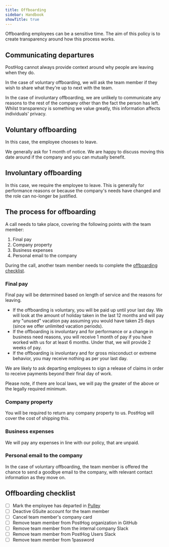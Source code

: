 ```yaml
---
title: Offboarding
sidebar: Handbook
showTitle: true
---
```


Offboarding employees can be a sensitive time. The aim of this policy is to create transparency around how this process works.

## Communicating departures

PostHog cannot always provide context around why people are leaving when they do.

In the case of voluntary offboarding, we will ask the team member if they wish to share what they're up to next with the team.

In the case of involuntary offboarding, we are unlikely to communicate any reasons to the rest of the company other than the fact the person has left. Whilst transparency is something we value greatly, this information affects individuals' privacy. 

## Voluntary offboarding

In this case, the employee chooses to leave.

We generally ask for 1 month of notice. We are happy to discuss moving this date around if the company and you can mutually benefit.

## Involuntary offboarding

In this case, we require the employee to leave. This is generally for performance reasons or because the company's needs have changed and the role can no-longer be justified.

## The process for offboarding

A call needs to take place, covering the following points with the team member:

1. Final pay
1. Company property
1. Business expenses
1. Personal email to the company

During the call, another team member needs to complete the [offboarding checklist](#offboarding-checklist).

### Final pay

Final pay will be determined based on length of service and the reasons for leaving.

* If the offboarding is voluntary, you will be paid up until your last day. We will look at the amount of holiday taken in the last 12 months and will pay any "unused" vacation pay assuming you would have taken 25 days (since we offer unlimited vacation periods).
* If the offboarding is involuntary and for performance or a change in business need reasons, you will receive 1 month of pay if you have worked with us for at least 6 months. Under that, we will provide 2 weeks of pay.
* If the offboarding is involuntary and for gross misconduct or extreme behavior, you may receive nothing as per your last day.

We are likely to ask departing employees to sign a release of claims in order to receive payments beyond their final day of work.

Please note, if there are local laws, we will pay the greater of the above or the legally required minimum.

### Company property

You will be required to return any company property to us. PostHog will cover the cost of shipping this.

### Business expenses

We will pay any expenses in line with our policy, that are unpaid.

### Personal email to the company

In the case of voluntary offboarding, the team member is offered the chance to send a goodbye email to the company, with relevant contact information as they move on.

## Offboarding checklist

- [ ] Mark the employee has departed in [Pulley](https://pulley.com)
- [ ] Deactive GSuite account for the team member
- [ ] Cancel team member's company card
- [ ] Remove team member from PostHog organization in GitHub
- [ ] Remove team member from the internal company Slack
- [ ] Remove team member from PostHog Users Slack
- [ ] Remove team member from 1password